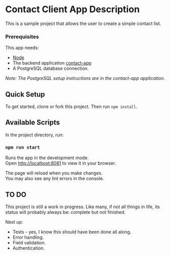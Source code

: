 # Contact Client App Description

This is a sample project that allows the user to create a simple contact list.

### Prerequisites
This app needs:

* [Node](https://nodejs.org/en/download/)
* The backend application [contact-app](https://github.com/hzoppetti/contact-app)
* A PostgreSQL database connection.

*Note: The PostgreSQL setup instructions are in the contact-app application.*

## Quick Setup

To get started, clone or fork this project.
Then run `npm install`.

## Available Scripts

In the project directory, run:

### `npm run start`

Runs the app in the development mode.\
Open [http://localhost:8081](http://localhost:8081) to view it in your browser.

The page will reload when you make changes.\
You may also see any lint errors in the console.

## TO DO
This project is still a work in progress. Like many, if not all things
in life, its status will probably always be: complete but not finished.

Next up:

* Tests - yes, I know this should have been done all along.
* Error handling.
* Field validation.
* Authentication.
